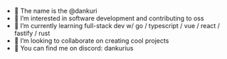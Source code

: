 - 👋 The name is the @dankuri
- 👀 I’m interested in software development and contributing to oss
- 🌱 I’m currently learning full-stack dev w/ go / typescript / vue / react / fastify / rust
- 💞️ I’m looking to collaborate on creating cool projects
- 💬 You can find me on discord: dankurius
